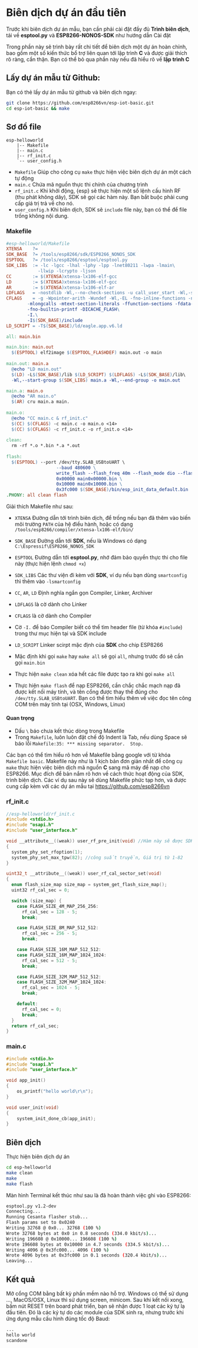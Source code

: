 # Biên dịch dự án đầu tiên 

Trước khi biên dịch dự án mẫu, bạn cần phải cài đặt đầy đủ **Trình biên dịch**, tải về **esptool.py** và **ESP8266-NONOS-SDK** như hướng dẫn Cài đặt

Trong phần này sẽ trình bày rất chi tiết để biên dịch một dự án hoàn chỉnh, bao gồm một số kiến thức bổ trợ liên quan tới lập trình **C** và được giải thích rõ ràng, cẩn thận. Bạn có thể bỏ qua phần này nếu đã hiểu rõ về **lập trình C**

## Lấy dự án mẫu từ Github: 

Bạn có thẻ lấy dự án mẫu từ github và biên dịch ngay:

```bash
git clone https://github.com/esp8266vn/esp-iot-basic.git
cd esp-iot-basic && make
```

## Sơ đồ file

```
esp-helloworld
    |-- Makefile
    |-- main.c
    |-- rf_init.c
    `-- user_config.h
```
- `Makefile` Giúp cho công cụ `make` thực hiện việc biên dịch dự án một cách tự động
- `main.c` Chứa mã nguồn thực thi chính của chương trình
- `rf_init.c` Khi khởi động, {esp} sẽ thực hiện một số lệnh cấu hình RF (thu phát không dây), SDK sẽ gọi các hàm này. Bạn bắt buộc phải cung cấp giá trị trả về cho nó.
- `user_config.h` Khi biên dịch, SDK sẽ `include` file này, bạn có thể để file trống không nội dung.

### Makefile

```Makefile
#esp-helloworld/Makefile
XTENSA    ?= 
SDK_BASE  ?= /tools/esp8266/sdk/ESP8266_NONOS_SDK 
ESPTOOL   ?= /tools/esp8266/esptool/esptool.py
SDK_LIBS  := -lc -lgcc -lhal -lphy -lpp -lnet80211 -lwpa -lmain\
            -llwip -lcrypto -ljson 
CC        := $(XTENSA)xtensa-lx106-elf-gcc
LD        := $(XTENSA)xtensa-lx106-elf-gcc
AR        := $(XTENSA)xtensa-lx106-elf-ar
LDFLAGS   = -nostdlib -Wl,--no-check-sections -u call_user_start -Wl,-static
CFLAGS    = -g -Wpointer-arith -Wundef -Wl,-EL -fno-inline-functions -nostdlib\ 
        -mlongcalls -mtext-section-literals -ffunction-sections -fdata-sections\
        -fno-builtin-printf -DICACHE_FLASH\
        -I.\
        -I$(SDK_BASE)/include
LD_SCRIPT = -T$(SDK_BASE)/ld/eagle.app.v6.ld 

all: main.bin

main.bin: main.out
  $(ESPTOOL) elf2image $(ESPTOOL_FLASHDEF) main.out -o main
  
main.out: main.a
  @echo "LD main.out"
  $(LD) -L$(SDK_BASE)/lib $(LD_SCRIPT) $(LDFLAGS) -L$(SDK_BASE)/lib\
  -Wl,--start-group $(SDK_LIBS) main.a -Wl,--end-group -o main.out 

main.a: main.o
  @echo "AR main.o"
  $(AR) cru main.a main.
  
main.o:
  @echo "CC main.c & rf_init.c"
  $(CC) $(CFLAGS) -c main.c -o main.o <14>
  $(CC) $(CFLAGS) -c rf_init.c -o rf_init.o <14>
  
clean:
  rm -rf *.o *.bin *.a *.out 
  
flash:
  $(ESPTOOL) --port /dev/tty.SLAB_USBtoUART \
                   --baud 480600 \
                   write_flash --flash_freq 40m --flash_mode dio --flash_size 32m \
                   0x00000 main0x00000.bin \
                   0x10000 main0x10000.bin \
                   0x3fc000 $(SDK_BASE)/bin/esp_init_data_default.bin
.PHONY: all clean flash
```

Giải thích Makefile như sau:

- `XTENSA` Đường dẫn tới trình biên dịch, để trống nếu bạn đã thêm vào biến môi trường `PATH` của hệ điều hành, hoặc có dạng `/tools/esp8266/compiler/xtensa-lx106-elf/bin/`
- `SDK_BASE` Đường dẫn tới **SDK**, nếu là Windows có dạng `C:\Espressif\ESP8266_NONOS_SDK`
- `ESPTOOL` Đường dẫn tới **esptool.py**, nhớ đảm bảo quyền thực thi cho file này (thực hiện lệnh `chmod +x`)
- `SDK_LIBS` Các thư viện đi kèm với **SDK**, ví dụ nếu bạn dùng `smartconfig` thì thêm vào `-lsmartconfig`
- `CC`, `AR`, `LD` Định nghĩa ngắn gọn Compiler, Linker, Archiver
- `LDFLAGS` là cờ dành cho Linker 
- `CFLAGS` là cờ dành cho Compiler
- Cờ `-I.` để báo Compiler biết có thể tìm header file (từ khóa `#include`) trong thư mục hiện tại và SDK include
- `LD_SCRIPT` Linker scirpt mặc định của **SDK** cho chip ESP8266
- Mặc định khi gọi `make` hay `make all` sẽ gọi `all`, nhưng trước đó sẽ cần gọi `main.bin`

- Thực hiện `make clean` xóa hết các file được tạo ra khi gọi `make all`
- Thực hiện `make flash` để nạp ESP8266, cần chắc chắc mạch nạp đã được kết nối máy tính, và tên cổng được thay thế đúng cho `/dev/tty.SLAB_USBtoUART`. Bạn có thể tìm hiểu thêm về việc đọc tên công COM trên máy tính tại (OSX, Windows, Linux)

#### Quan trọng

* Dấu `\` báo chưa kết thúc dòng trong Makefile
* Trong `Makefile`, luôn luôn đặt chế độ Indent là Tab, nếu dùng Space sẽ báo lỗi `Makefile:35: *** missing separator.  Stop.`


Các bạn có thể tìm hiểu rõ hơn về Makefile bằng google với từ khóa `Makefile basic`. Makefile này như là 1 kịch bản đơn giản nhất để công cụ `make` thực hiện việc biên dịch mã nguồn **C** sang mã máy để nạp cho ESP8266. Mục đích để bản nắm rõ hơn về cách thức hoạt động của SDK, trình biên dịch. Các ví dụ sau này sẽ dùng Makefile phức tạp hơn, và được cung cấp kèm với các dự án mẫu tại https://github.com/esp8266vn

### rf_init.c

```c
//esp-helloworld/rf_init.c
#include <stdio.h>
#include "osapi.h"
#include "user_interface.h"

void __attribute__((weak)) user_rf_pre_init(void) //Hàm này sẽ được SDK gọi cấu hình công suất phát WiFi
{
  system_phy_set_rfoption(1);
  system_phy_set_max_tpw(82); //công suất truyền, Giá trị từ 1-82
}

uint32_t __attribute__((weak)) user_rf_cal_sector_set(void) 
{
  enum flash_size_map size_map = system_get_flash_size_map();
  uint32 rf_cal_sec = 0;

  switch (size_map) {
    case FLASH_SIZE_4M_MAP_256_256:
      rf_cal_sec = 128 - 5;
      break;

    case FLASH_SIZE_8M_MAP_512_512:
      rf_cal_sec = 256 - 5;
      break;

    case FLASH_SIZE_16M_MAP_512_512:
    case FLASH_SIZE_16M_MAP_1024_1024:
      rf_cal_sec = 512 - 5;
      break;

    case FLASH_SIZE_32M_MAP_512_512:
    case FLASH_SIZE_32M_MAP_1024_1024:
      rf_cal_sec = 1024 - 5;
      break;

    default:
      rf_cal_sec = 0;
      break;
  }
  return rf_cal_sec;
}
```

### main.c

```c
#include <stdio.h>
#include "osapi.h"
#include "user_interface.h"

void app_init()
{
    os_printf("hello world\r\n");
}

void user_init(void)
{
    system_init_done_cb(app_init);
}
```

## Biên dịch

Thực hiện biên dịch dự án
```bash
cd esp-helloworld
make clean
make
make flash
```

Màn hình Terminal kết thúc như sau là đã hoàn thành việc ghi vào ESP8266:

```bash
esptool.py v1.2-dev
Connecting...
Running Cesanta flasher stub...
Flash params set to 0x0240
Writing 32768 @ 0x0... 32768 (100 %)
Wrote 32768 bytes at 0x0 in 0.8 seconds (334.0 kbit/s)...
Writing 196608 @ 0x10000... 196608 (100 %)
Wrote 196608 bytes at 0x10000 in 4.7 seconds (334.5 kbit/s)...
Writing 4096 @ 0x3fc000... 4096 (100 %)
Wrote 4096 bytes at 0x3fc000 in 0.1 seconds (320.4 kbit/s)...
Leaving...
```

## Kết quả

Mở cổng COM bằng bất kỳ phần mềm nào hỗ trợ. Windows có thể sử dụng ..., MacOS/OSX, Linux thì sử dụng screen, minicom. Sau khi kết nối xong, bấm nút RESET trên board phát triển, bạn sẽ nhận được 1 loạt các ký tự lạ đầu tiên. Đó là các ký tự do các module của SDK sinh ra, nhưng trước khi ứng dụng mẫu cấu hình đúng tốc độ Baud:

```bash
...
hello world
scandone
```